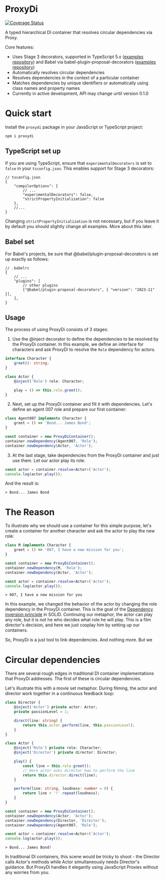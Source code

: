 # ProxyDi

[![Coverage Status](https://coveralls.io/repos/github/proxy-di/proxydi/badge.png)](https://coveralls.io/github/proxy-di/proxydi)

A typed hierarchical DI container that resolves circular dependencies via Proxy.

Core features:

- Uses Stage 3 decorators, supported in TypeScript 5.x ([examples repository](https://github.com/proxy-di/node-ts-examples)) and Babel via babel-plugin-proposal-decorators ([examples repository](https://github.com/proxy-di/node-babel-examples))
- Automatically resolves circular dependencies
- Resolves dependencies in the context of a particular container
- Matches dependencies by unique identifiers or automatically using class names and property names
- Currently in active development, API may change until version 0.1.0

# Quick start

Install the `proxydi` package in your JavaScript or TypeScript project:

```shell
npm i proxydi
```

## TypeScript set up

If you are using TypeScript, ensure that `experimentalDecorators` is set to `false` in your `tsconfig.json`. This enables support for Stage 3 decorators:

```jsonc
// tsconfig.json
{
    "compilerOptions": {
        // ...
        "experimentalDecorators": false,
        "strictPropertyInitialization": false
    },
    //...
}
```

Changing `strictPropertyInitialization` is not necessary, but if you leave it by default you should slightly change all examples. More about this later.

## Babel set

For Babel's projects, be sure that @babel/plugin-proposal-decorators is set up exactly as follows:

```jsonc
// .babelrc
{
    // ...
    "plugins": [
        // other plugins
        ["@babel/plugin-proposal-decorators", { "version": "2023-11" }],
    ],
}
```

## Usage

The process of using ProxyDi consists of 3 stages:

1. Use the @inject decorator to define the dependencies to be resolved by the ProxyDi container. In this example, we define an interface for characters and ask ProxyDi to resolve the `Role` dependency for actors.

```typescript
interface Character {
    greet(): string;
}

class Actor {
    @inject('Role') role: Character;

    play = () => this.role.greet();
}
```

2. Next, set up the ProxyDi container and fill it with dependencies. Let's define an agent 007 role and prepare our first container:

```typescript
class Agent007 implements Character {
    greet = () => 'Bond... James Bond';
}

const container = new ProxyDiContainer();
container.newDependency(Agent007, 'Role');
container.newDependency(Actor, 'Actor');
```

3. At the last stage, take dependencies from the ProxyDi container and just use them. Let our actor play its role:

```typescript
const actor = container.resolve<Actor>('Actor');
console.log(actor.play());
```

And the result is:

```shell
> Bond... James Bond
```

# The Reason

To illustrate why we should use a container for this simple purpose, let's create a container for another character and ask the actor to play the new role:

```typescript
class M implements Character {
    greet = () => '007, I have a new mission for you';
}

const container = new ProxyDiContainer();
container.newDependency(M, 'Role');
container.newDependency(Actor, 'Actor');

const actor = container.resolve<Actor>('Actor');
console.log(actor.play());
```

```shell
> 007, I have a new mission for you
```

In this example, we changed the behavior of the actor by changing the role dependency in the ProxyDi container. This is the goal of the [Dependency inversion principle](https://en.wikipedia.org/wiki/Dependency_inversion_principle) in SOLID. Continuing our metaphor, the actor can play any role, but it is not he who decides what role he will play. This is a film director's decision, and here we just cosplay him by setting up our containers.

So, ProxyDi is a just tool to link dependencies. And nothing more. But we

# Сircular dependencies

There are several rough edges in traditional DI container implementations that ProxyDi addresses. The first of these is circular dependencies.

Let's illustrate this with a movie set metaphor. During filming, the actor and director work together in a continuous feedback loop:

```typescript
class Director {
    @inject('Actor') private actor: Actor;
    private passionLevel = 1;

    direct(line: string) {
        return this.actor.perform(line, this.passionLevel);
    }
}

class Actor {
    @inject('Role') private role: Character;
    @inject('Director') private director: Director;

    play() {
        const line = this.role.greet();
        // Here actor asks director how to perform the line
        return this.director.direct(line);
    }

    perform(line: string, loudness: number = 0) {
        return line + '!'.repeat(loudness);
    }
}

const container = new ProxyDiContainer();
container.newDependency(Actor, 'Actor');
container.newDependency(Director, 'Director');
container.newDependency(Agent007, 'Role');

const actor = container.resolve<Actor>('Actor');
console.log(actor.play());
```

```shell
> Bond... James Bond!
```

In traditional DI containers, this scene would be tricky to shoot - the Director calls Actor's methods while Actor simultaneously needs Director's guidance. But ProxyDi handles it elegantly using JavaScript Proxies without any worries from you.
